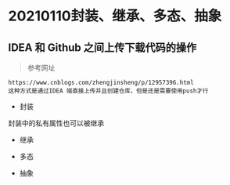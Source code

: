 # 20210110封装、继承、多态、抽象

## IDEA 和 Github 之间上传下载代码的操作

> 参考网址
```$xslt
https://www.cnblogs.com/zhengjinsheng/p/12957396.html
这种方式是通过IDEA 端直接上传并且创建仓库，但是还是需要使用push才行
```

- 封装

封装中的私有属性也可以被继承

- 继承

- 多态

- 抽象



